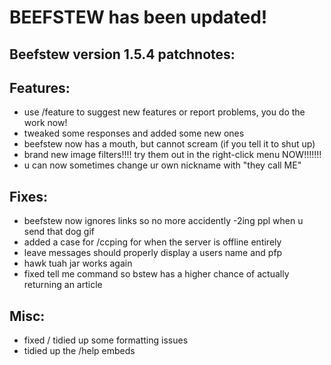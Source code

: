 # BEEFSTEW has been updated!

## Beefstew version 1.5.4 patchnotes:

## Features:
- use /feature to suggest new features or report problems, you do the work now!
- tweaked some responses and added some new ones
- beefstew now has a mouth, but cannot scream (if you tell it to shut up)
- brand new image filters!!!! try them out in the right-click menu NOW!!!!!!!
- u can now sometimes change ur own nickname with "they call ME"

## Fixes:
- beefstew now ignores links so no more accidently -2ing ppl when u send that dog gif
- added a case for /ccping for when the server is offline entirely
- leave messages should properly display a users name and pfp
- hawk tuah jar works again
- fixed tell me command so bstew has a higher chance of actually returning an article

## Misc:
- fixed / tidied up some formatting issues
- tidied up the /help embeds
